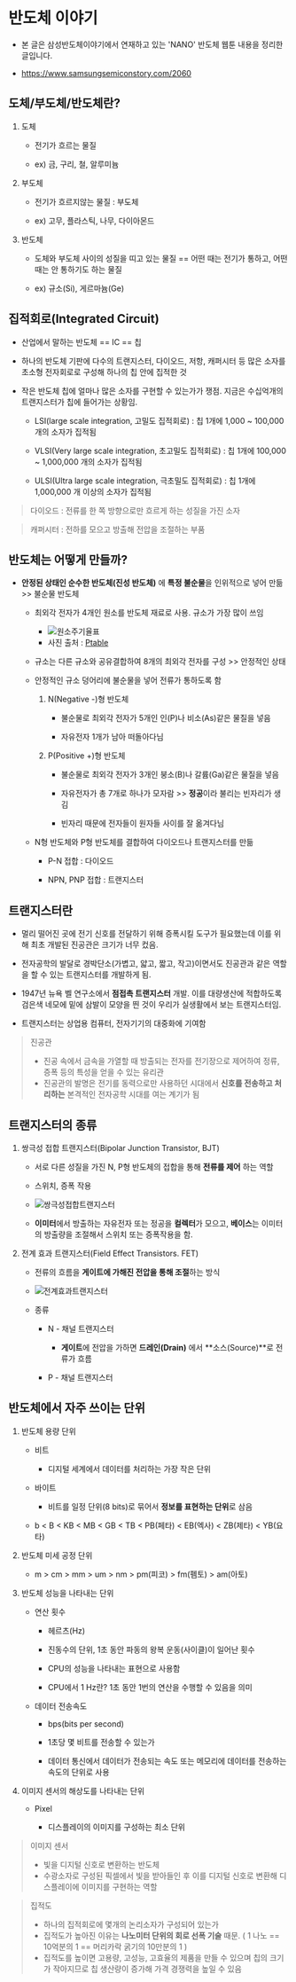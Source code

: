 # 반도체 이야기
- 본 글은 삼성반도체이야기에서 연재하고 있는 'NANO' 반도체 웹툰 내용을 정리한 글입니다.

- https://www.samsungsemiconstory.com/2060

## 도체/부도체/반도체란?

1. 도체
    - 전기가 흐르는 물질

    - ex) 금, 구리, 철, 알루미늄

2. 부도체
    - 전기가 흐르지않는 물질 : 부도체

    - ex) 고무, 플라스틱, 나무, 다이아몬드

3. 반도체
    - 도체와 부도체 사이의 성질을 띠고 있는 물질 == 어떤 때는 전기가 통하고, 어떤 때는 안 통하기도 하는 물질

    - ex) 규소(Si), 게르마늄(Ge)

## 집적회로(Integrated Circuit)
- 산업에서 말하는 반도체 == IC == 칩

- 하나의 반도체 기판에 다수의 트랜지스터, 다이오드, 저항, 캐퍼시터 등 많은 소자를 초소형 전자회로로 구성해 하나의 칩 안에 집적한 것

- 작은 반도체 칩에 얼마나 많은 소자를 구현할 수 있는가가 쟁점. 지금은 수십억개의 트랜지스터가 칩에 들어가는 상황임.

    - LSI(large scale integration, 고밀도 집적회로) : 칩 1개에 1,000 ~ 100,000 개의 소자가 집적됨
    
    - VLSI(Very large scale integration, 초고밀도 집적회로) : 칩 1개에 100,000 ~ 1,000,000 개의 소자가 집적됨
    
    - ULSI(Ultra large scale integration, 극초밀도 집적회로) : 칩 1개에 1,000,000 개 이상의 소자가 집적됨

> 다이오드 : 전류를 한 쪽 방향으로만 흐르게 하는 성질을 가진 소자

> 캐퍼시터 : 전하를 모으고 방출해 전압을 조절하는 부품

## 반도체는 어떻게 만들까?
- **안정된 상태인 순수한 반도체(진성 반도체)** 에 **특정 불순물**을 인위적으로 넣어 만듦 >> 불순물 반도체

    - 최외각 전자가 4개인 원소를 반도체 재료로 사용. 규소가 가장 많이 쓰임
        - ![원소주기율표](./img/원소주기율표.PNG)
        - 사진 출처 : [Ptable](https://www.ptable.com/?lang=ko)
        
    - 규소는 다른 규소와 공유결합하여 8개의 최외각 전자를 구성 >> 안정적인 상태

    - 안정적인 규소 덩어리에 불순물을 넣어 전류가 통하도록 함

        1. N(Negative -)형 반도체

            - 불순물로 최외각 전자가 5개인 인(P)나 비소(As)같은 물질을 넣음

            - 자유전자 1개가 남아 떠돌아다님
        
        2. P(Positive +)형 반도체
        
            - 불순물로 최외각 전자가 3개인 붕소(B)나 갈륨(Ga)같은 물질을 넣음

            - 자유전자가 총 7개로 하나가 모자람 >> **정공**이라 불리는 빈자리가 생김
            
            - 빈자리 때문에 전자들이 원자들 사이를 잘 옮겨다님
        
    - N형 반도체와 P형 반도체를 결합하여 다이오드나 트랜지스터를 만듦
    
        - P-N 접합 : 다이오드
        
        - NPN, PNP 접합 : 트랜지스터

## 트랜지스터란
- 멀리 떨어진 곳에 전기 신호를 전달하기 위해 증폭시킬 도구가 필요했는데 이를 위해 최초 개발된 진공관은 크기가 너무 컸음.

- 전자공학의 발달로 경박단소(가볍고, 얇고, 짧고, 작고)이면서도 진공관과 같은 역할을 할 수 있는 트랜지스터를 개발하게 됨.

- 1947년 뉴욕 벨 연구소에서 **점접촉 트랜지스터** 개발. 이를 대량생산에 적합하도록 검은색 네모에 밑에 삼발이 모양을 띈 것이 우리가 실생활에서 보는 트랜지스터임.

- 트랜지스터는 상업용 컴퓨터, 전자기기의 대중화에 기여함

> 진공관
> - 진공 속에서 금속을 가열할 때 방출되는 전자를 전기장으로 제어하여 정류, 증폭 등의 특성을 얻을 수 있는 유리관
> - 진공관의 발명은 전기를 동력으로만 사용하던 시대에서 **신호를 전송하고 처리하는** 본격적인 전자공학 시대를 여는 계기가 됨

## 트랜지스터의 종류
1. 쌍극성 접합 트랜지스터(Bipolar Junction Transistor, BJT)

    - 서로 다른 성질을 가진 N, P형 반도체의 접합을 통해 **전류를 제어** 하는 역할
    
    - 스위치, 증폭 작용

    - ![쌍극성접합트랜지스터](./img/쌍극성접합트랜지스터.PNG)
    
    - **이미터**에서 방출하는 자유전자 또는 정공을 **컬렉터**가 모으고, **베이스**는 이미터의 방출량을 조절해서 스위치 또는 증폭작용을 함.
    
2. 전계 효과 트랜지스터(Field Effect Transistors. FET)

    - 전류의 흐름을 **게이트에 가해진 전압을 통해 조절**하는 방식
    
    - ![전계효과트랜지스터](./img/전계효과트랜지스터.PNG)
    
    - 종류
        
        - N - 채널 트랜지스터
        
            - **게이트**에 전압을 가하면 **드레인(Drain)** 에서 **소스(Source)**로 전류가 흐름
        
        - P - 채널 트랜지스터
    
    
    
## 반도체에서 자주 쓰이는 단위

1. 반도체 용량 단위

    - 비트
    
        - 디지털 세계에서 데이터를 처리하는 가장 작은 단위
        
    - 바이트
    
        - 비트를 일정 단위(8 bits)로 묶어서 **정보를 표현하는 단위**로 삼음

    - b < B < KB < MB < GB < TB < PB(페타) < EB(엑사) < ZB(제타) < YB(요타)

2. 반도체 미세 공정 단위

    - m > cm > mm > um > nm > pm(피코) > fm(펨토) > am(아토)
    
3. 반도체 성능을 나타내는 단위

    - 연산 횟수
    
        - 헤르츠(Hz)
        
        - 진동수의 단위, 1초 동안 파동의 왕복 운동(사이클)이 일어난 횟수
        
        - CPU의 성능을 나타내는 표현으로 사용함
        
        - CPU에서 1 Hz란? 1초 동안 1번의 연산을 수행할 수 있음을 의미

    - 데이터 전송속도

        - bps(bits per second)

        - 1초당 몇 비트를 전송할 수 있는가

        - 데이터 통신에서 데이터가 전송되는 속도 또는 메모리에 데이터를 전송하는 속도의 단위로 사용

4. 이미지 센서의 해상도를 나타내는 단위
    - Pixel
    
        - 디스플레이의 이미지를 구성하는 최소 단위

> 이미지 센서
> - 빛을 디지털 신호로 변환하는 반도체
> - 수광소자로 구성된 픽셀에서 빛을 받아들인 후 이를 디지털 신호로 변환해 디스플레이에 이미지를 구현하는 역할

> 집적도
> - 하나의 집적회로에 몇개의 논리소자가 구성되어 있는가
> - 집적도가 높아진 이유는 **나노미터 단위의 회로 선폭 기술** 때문. ( 1 나노 == 10억분의 1 == 머리카락 굵기의 10만분의 1 )   
> - 집적도를 높이면 고용량, 고성능, 고효율의 제품을 만들 수 있으며 칩의 크기가 작아지므로 칩 생산량이 증가해 가격 경쟁력을 높일 수 있음
